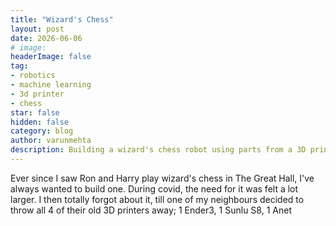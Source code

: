 ```yaml
---
title: "Wizard's Chess"
layout: post
date: 2026-06-06
# image: 
headerImage: false
tag:
- robotics
- machine learning
- 3d printer
- chess
star: false
hidden: false
category: blog
author: varunmehta
description: Building a wizard's chess robot using parts from a 3D printer
---
```


Ever since I saw Ron and Harry play wizard's chess in The Great Hall, I've always wanted to build one. During covid, the need for it was felt a lot larger. I then totally forgot about it, till one of my neighbours decided to throw all 4 of their old 3D printers away; 1 Ender3, 1 Sunlu S8, 1 Anet 
